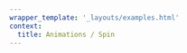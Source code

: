 ```yaml
---
wrapper_template: '_layouts/examples.html'
context:
  title: Animations / Spin
---
```


<i class="p-icon--spinner u-animation--spin"></i>

